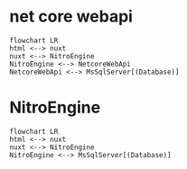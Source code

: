# net core webapi
```mermaid
flowchart LR
html <--> nuxt
nuxt <--> NitroEngine
NitroEngine <--> NetcoreWebApi
NetcoreWebApi <--> MsSqlServer[(Database)]

```

# NitroEngine
```mermaid
flowchart LR
html <--> nuxt
nuxt <--> NitroEngine
NitroEngine <--> MsSqlServer[(Database)]
```

